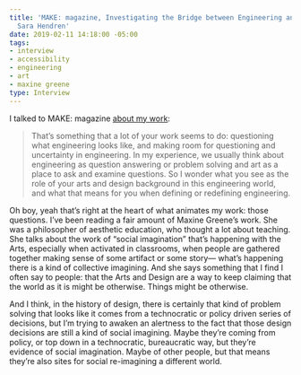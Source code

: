 ```yaml
---
title: 'MAKE: magazine, Investigating the Bridge between Engineering and Art with
  Sara Hendren'
date: 2019-02-11 14:18:00 -05:00
tags:
- interview
- accessibility
- engineering
- art
- maxine greene
type: Interview
---
```


I talked to MAKE: magazine [about my work](https://makezine.com/2018/02/02/engineering-art-bridge/):

>That’s something that a lot of your work seems to do: questioning what engineering looks like, and making room for questioning and uncertainty in engineering. In my experience, we usually think about engineering as question answering or problem solving and art as a place to ask and examine questions. So I wonder what you see as the role of your arts and design background in this engineering world, and what that means for you when defining or redefining engineering.

Oh boy, yeah that’s right at the heart of what animates my work: those questions. I’ve been reading a fair amount of Maxine Greene’s work. She was a philosopher of aesthetic education, who thought a lot about teaching. She talks about the work of “social imagination” that’s happening with the Arts, especially when activated in classrooms, when people are gathered together making sense of some artifact or some story— what’s happening there is a kind of collective imagining. And she says something that I find I often say to people: that the Arts and Design are a way to keep claiming that the world as it is might be otherwise. Things might be otherwise.
>
>
And I think, in the history of design, there is certainly that kind of problem solving that looks like it comes from a technocratic or policy driven series of decisions, but I’m trying to awaken an alertness to the fact that those design decisions are still a kind of social imagining. Maybe they’re coming from policy, or top down in a technocratic, bureaucratic way, but they’re evidence of social imagination. Maybe of other people, but that means they’re also sites for social re-imagining a different world.